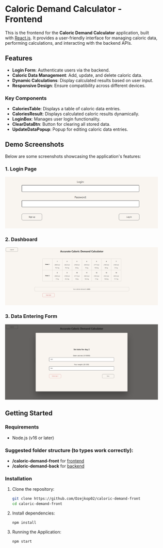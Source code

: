 # Caloric Demand Calculator - Frontend

This is the frontend for the **Caloric Demand Calculator** application, built with [React.js](https://reactjs.org/). It provides a user-friendly interface for managing caloric data, performing calculations, and interacting with the backend APIs.

## Features

- **Login Form**: Authenticate users via the backend.
- **Caloric Data Management**: Add, update, and delete caloric data.
- **Dynamic Calculations**: Display calculated results based on user input.
- **Responsive Design**: Ensure compatibility across different devices.

### Key Components

- **CaloriesTable**: Displays a table of caloric data entries.
- **CaloriesResult**: Displays calculated caloric results dynamically.
- **LoginBox**: Manages user login functionality.
- **ClearDataBtn**: Button for clearing all stored data.
- **UpdateDataPopup**: Popup for editing caloric data entries.

## Demo Screenshots

Below are some screenshots showcasing the application's features:

### 1. Login Page
![Login Page](./screenshots/login-page.png)

### 2. Dashboard
![Dashboard](./screenshots/dashboard.png)

### 3. Data Entering Form
![Data Management](./screenshots/data-entering-form.png)


## Getting Started

### Requirements

- Node.js (v16 or later)

### Suggested folder structure (to types work correctly):

* <b>/caloric-demand-front</b> for <a href="https://github.com/Dzejkop02/caloric-demand-front" target="_blank">frontend</a>
* <b>/caloric-demand-back</b> for <a href="https://github.com/Dzejkop02/caloric-demand-back" target="_blank">backend</a>

### Installation

1. Clone the repository:
   ```bash
   git clone https://github.com/Dzejkop02/caloric-demand-front
   cd caloric-demand-front
   ```

2. Install dependencies:
    ```bash
   npm install
   ```
   
3. Running the Application:
    ```bash
   npm start
   ```
